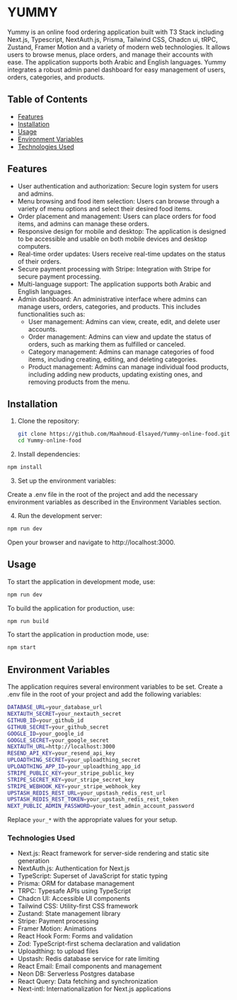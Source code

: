 # YUMMY

Yummy is an online food ordering application built with T3 Stack including Next.js, Typescript, NextAuth.js, Prisma, Tailwind CSS, Chadcn ui, tRPC, Zustand, Framer Motion and a variety of modern web technologies. It allows users to browse menus, place orders, and manage their accounts with ease.
The application supports both Arabic and English languages.
Yummy integrates a robust admin panel dashboard for easy management of users, orders, categories, and products.

## Table of Contents

- [Features](#features)
- [Installation](#installation)
- [Usage](#usage)
- [Environment Variables](#environment-variables)
- [Technologies Used](#technologies-used)

## Features

- User authentication and authorization: Secure login system for users and admins.
- Menu browsing and food item selection: Users can browse through a variety of menu options and select their desired food items.
- Order placement and management: Users can place orders for food items, and admins can manage these orders.
- Responsive design for mobile and desktop: The application is designed to be accessible and usable on both mobile devices and desktop computers.
- Real-time order updates: Users receive real-time updates on the status of their orders.
- Secure payment processing with Stripe: Integration with Stripe for secure payment processing.
- Multi-language support: The application supports both Arabic and English languages.
- Admin dashboard: An administrative interface where admins can manage users, orders, categories, and products. This includes functionalities such as:
  - User management: Admins can view, create, edit, and delete user accounts.
  - Order management: Admins can view and update the status of orders, such as marking them as fulfilled or canceled.
  - Category management: Admins can manage categories of food items, including creating, editing, and deleting categories.
  - Product management: Admins can manage individual food products, including adding new products, updating existing ones, and removing products from the menu.

## Installation

1. Clone the repository:

   ```bash
   git clone https://github.com/Maahmoud-Elsayed/Yummy-online-food.git
   cd Yummy-online-food

   ```

2. Install dependencies:

```bash
npm install

```

3. Set up the environment variables:

Create a .env file in the root of the project and add the necessary environment variables as described in the Environment Variables section.

4. Run the development server:

```bash
npm run dev

```

Open your browser and navigate to http://localhost:3000.

## Usage

To start the application in development mode, use:

```bash
npm run dev
```

To build the application for production, use:

```bash
npm run build
```

To start the application in production mode, use:

```bash
npm start
```

## Environment Variables

The application requires several environment variables to be set. Create a .env file in the root of your project and add the following variables:

```bash
DATABASE_URL=your_database_url
NEXTAUTH_SECRET=your_nextauth_secret
GITHUB_ID=your_github_id
GITHUB_SECRET=your_github_secret
GOOGLE_ID=your_google_id
GOOGLE_SECRET=your_google_secret
NEXTAUTH_URL=http://localhost:3000
RESEND_API_KEY=your_resend_api_key
UPLOADTHING_SECRET=your_uploadthing_secret
UPLOADTHING_APP_ID=your_uploadthing_app_id
STRIPE_PUBLIC_KEY=your_stripe_public_key
STRIPE_SECRET_KEY=your_stripe_secret_key
STRIPE_WEBHOOK_KEY=your_stripe_webhook_key
UPSTASH_REDIS_REST_URL=your_upstash_redis_rest_url
UPSTASH_REDIS_REST_TOKEN=your_upstash_redis_rest_token
NEXT_PUBLIC_ADMIN_PASSWORD=your_test_admin_account_password
```

Replace `your_*` with the appropriate values for your setup.

### Technologies Used

- Next.js: React framework for server-side rendering and static site generation
- NextAuth.js: Authentication for Next.js
- TypeScript: Superset of JavaScript for static typing
- Prisma: ORM for database management
- TRPC: Typesafe APIs using TypeScript
- Chadcn UI: Accessible UI components
- Tailwind CSS: Utility-first CSS framework
- Zustand: State management library
- Stripe: Payment processing
- Framer Motion: Animations
- React Hook Form: Forms and validation
- Zod: TypeScript-first schema declaration and validation
- Uploadthing: to upload files
- Upstash: Redis database service for rate limiting
- React Email: Email components and management
- Neon DB: Serverless Postgres database
- React Query: Data fetching and synchronization
- Next-intl: Internationalization for Next.js applications
